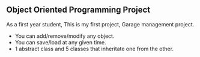 ## Object Oriented Programming Project
As a first year student, This is my first project, Garage management project.  
- You can add/remove/modify any object.
- You can save/load at any given time.
- 1 abstract class and 5 classes that inheritate one from the other.
